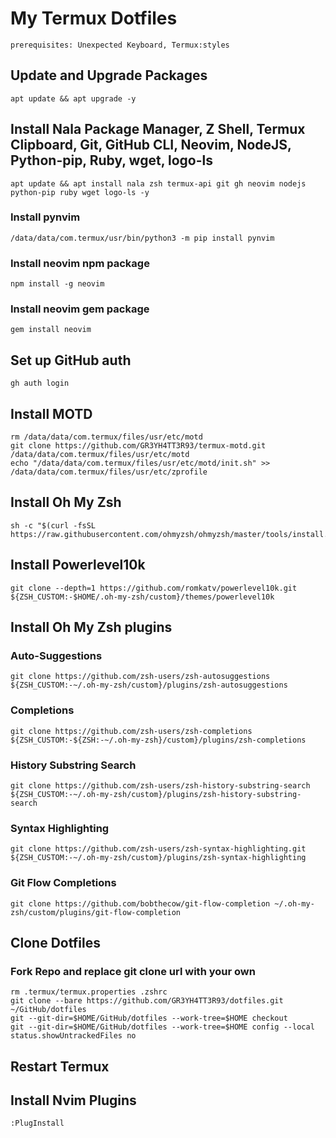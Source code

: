 # My Termux Dotfiles

    prerequisites: Unexpected Keyboard, Termux:styles

## Update and Upgrade Packages

    apt update && apt upgrade -y

## Install Nala Package Manager, Z Shell, Termux Clipboard, Git, GitHub CLI, Neovim, NodeJS, Python-pip, Ruby, wget, logo-ls

    apt update && apt install nala zsh termux-api git gh neovim nodejs python-pip ruby wget logo-ls -y

### Install pynvim

    /data/data/com.termux/usr/bin/python3 -m pip install pynvim

### Install neovim npm package

    npm install -g neovim

### Install neovim gem package

    gem install neovim

## Set up GitHub auth

    gh auth login

## Install MOTD

    rm /data/data/com.termux/files/usr/etc/motd
    git clone https://github.com/GR3YH4TT3R93/termux-motd.git /data/data/com.termux/files/usr/etc/motd
    echo "/data/data/com.termux/files/usr/etc/motd/init.sh" >> /data/data/com.termux/files/usr/etc/zprofile

## Install Oh My Zsh

    sh -c "$(curl -fsSL https://raw.githubusercontent.com/ohmyzsh/ohmyzsh/master/tools/install.sh)"

## Install Powerlevel10k

    git clone --depth=1 https://github.com/romkatv/powerlevel10k.git ${ZSH_CUSTOM:-$HOME/.oh-my-zsh/custom}/themes/powerlevel10k

## Install Oh My Zsh plugins

### Auto-Suggestions

    git clone https://github.com/zsh-users/zsh-autosuggestions ${ZSH_CUSTOM:-~/.oh-my-zsh/custom}/plugins/zsh-autosuggestions

### Completions

    git clone https://github.com/zsh-users/zsh-completions ${ZSH_CUSTOM:-${ZSH:-~/.oh-my-zsh}/custom}/plugins/zsh-completions

### History Substring Search

    git clone https://github.com/zsh-users/zsh-history-substring-search ${ZSH_CUSTOM:-~/.oh-my-zsh/custom}/plugins/zsh-history-substring-search

### Syntax Highlighting

    git clone https://github.com/zsh-users/zsh-syntax-highlighting.git ${ZSH_CUSTOM:-~/.oh-my-zsh/custom}/plugins/zsh-syntax-highlighting

### Git Flow Completions

    git clone https://github.com/bobthecow/git-flow-completion ~/.oh-my-zsh/custom/plugins/git-flow-completion

## Clone Dotfiles

### Fork Repo and replace git clone url with your own

    rm .termux/termux.properties .zshrc
    git clone --bare https://github.com/GR3YH4TT3R93/dotfiles.git ~/GitHub/dotfiles
    git --git-dir=$HOME/GitHub/dotfiles --work-tree=$HOME checkout
    git --git-dir=$HOME/GitHub/dotfiles --work-tree=$HOME config --local status.showUntrackedFiles no

## Restart Termux

## Install Nvim Plugins

    :PlugInstall
